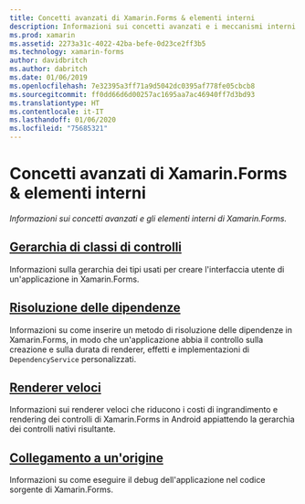 ```yaml
---
title: Concetti avanzati di Xamarin.Forms & elementi interni
description: Informazioni sui concetti avanzati e i meccanismi interni di Xamarin.Forms.
ms.prod: xamarin
ms.assetid: 2273a31c-4022-42ba-befe-0d23ce2ff3b5
ms.technology: xamarin-forms
author: davidbritch
ms.author: dabritch
ms.date: 01/06/2019
ms.openlocfilehash: 7e32395a3ff71a9d5042dc0395af778fe05cbcb8
ms.sourcegitcommit: ff0dd66d6d00257ac1695aa7ac46940ff7d3bd93
ms.translationtype: HT
ms.contentlocale: it-IT
ms.lasthandoff: 01/06/2020
ms.locfileid: "75685321"
---
```

# <a name="xamarinforms-advanced-concepts--internals"></a>Concetti avanzati di Xamarin.Forms & elementi interni

_Informazioni sui concetti avanzati e gli elementi interni di Xamarin.Forms._

## <a name="controls-class-hierarchyclass-hierarchymd"></a>[Gerarchia di classi di controlli](class-hierarchy.md)

Informazioni sulla gerarchia dei tipi usati per creare l'interfaccia utente di un'applicazione in Xamarin.Forms.

## <a name="dependency-resolutiondependency-resolutionmd"></a>[Risoluzione delle dipendenze](dependency-resolution.md)

Informazioni su come inserire un metodo di risoluzione delle dipendenze in Xamarin.Forms, in modo che un'applicazione abbia il controllo sulla creazione e sulla durata di renderer, effetti e implementazioni di `DependencyService` personalizzati.

## <a name="fast-renderersfast-renderersmd"></a>[Renderer veloci](fast-renderers.md)

Informazioni sui renderer veloci che riducono i costi di ingrandimento e rendering dei controlli di Xamarin.Forms in Android appiattendo la gerarchia dei controlli nativi risultante.

## <a name="source-linksourcelinkmd"></a>[Collegamento a un'origine](sourcelink.md)

Informazioni su come eseguire il debug dell'applicazione nel codice sorgente di Xamarin.Forms.
